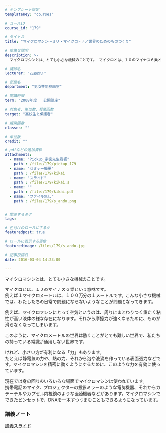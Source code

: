 ```yaml
---
# テンプレート指定
templateKey: "courses"

# コースID
course_id: "179"

# タイトル
title: "マイクロマシン〜ミリ・マイクロ・ナノ世界のためのものつくり"

# 簡単な説明
description: >-
  マイクロマシンとは、とても小さな機械のことです。 マイクロとは、１０のマイナス６乗という意味です。  例えば１マイクロメートルは、１００万分の１メートルです。こんな小さな機械では、わたしたちの日...

# 講師名
lecturer: "安藤妙子"

# 部局名
department: "男女共同参画室"

# 開講時限
term: "2008年度	公開講座"

# 対象者、単位数、授業回数
target: "高校生と保護者"

# 授業回数
classes: ""

# 単位数
credit: ""

# pdfなどの追加資料
attachments: 
  - name: "Pickup_宗宮先生看板" 
    path : /files/179/pickup_179
  - name: "セミナー概要" 
    path : /files/179/kikai
  - name: "スライド" 
    path : /files/179/kikai.s
  - name: "" 
    path : /files/179/kikai.pdf
  - name: "ファイル無し" 
    path : /files/179/s_ando.png


# 関連するタグ
tags:

# 色付けのロールにするか
featuredpost: true

# ロールに表示する画像
featuredimage: /files/179/s_ando.jpg

# 記事投稿日
date: 2016-03-04 14:23:00

---
```

マイクロマシンとは、とても小さな機械のことです。 

マイクロとは、１０のマイナス６乗という意味です。  
例えば１マイクロメートルは、１００万分の１メートルです。こんな小さな機械では、わたしたちの日常で問題にならないようなことが問題となってきます。 

例えば、マイクロマシンにとって空気というのは、周りにまとわりつく重たく粘性が高い液体の様な存在になります。それから摩擦力が強くなるために、ものが滑らなくなってしまいます。 

このように、マイクロメートルの世界は動くことがとても難しい世界で、私たちの持っている常識が通用しない世界です。 

けれど、小さい方が有利になる「力」もあります。  
たとえば静電気の力や、熱の力、それから泡や液滴を作っている表面張力などです。マイクロマシンを精密に動くようにするために、このような力を有効に使っています。 

現在では身の回りのいろいろな場面でマイクロマシンは使われています。  
携帯電話のマイク、プロジェクターの投影ミラーのような電気機器、それからカテーテルやカプセル内視鏡のような医療機器などがあります。マイクロマシンでできたピンセットで、DNAを一本ずつつまむこともできるようになっています。




### 講義ノート


[講義スライド](/files/179/kikai.pdf) 



